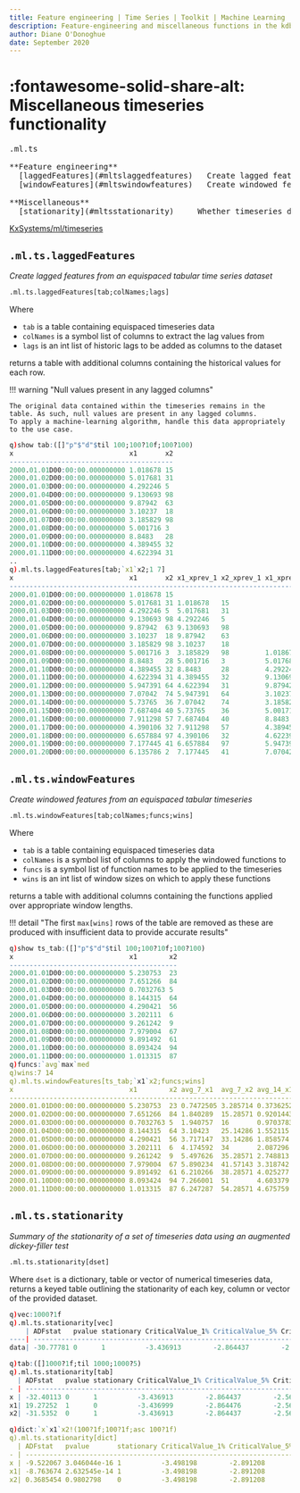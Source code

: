 ```yaml
---
title: Feature engineering | Time Series | Toolkit | Machine Learning | Documentation for kdb+ and q
description: Feature-engineering and miscellaneous functions in the kdb+ Machine Leraning Toolkit
author: Diane O'Donoghue
date: September 2020
---
```

# :fontawesome-solid-share-alt: Miscellaneous timeseries functionality


<pre markdown="1" class="language-txt">
.ml.ts

**Feature engineering**
  [laggedFeatures](#mltslaggedfeatures)   Create lagged features from a time series
  [windowFeatures](#mltswindowfeatures)   Create windowed features from a time series

**Miscellaneous**
  [stationarity](#mltsstationarity)     Whether timeseries data is stationary
</pre>

<i class="fab fa-github"></i>
[KxSystems/ml/timeseries](https://github.com/KxSystems/ml/tree/master/timeseries)

## `.ml.ts.laggedFeatures`

_Create lagged features from an equispaced tabular time series dataset_

```txt
.ml.ts.laggedFeatures[tab;colNames;lags]
```

Where
 
-   `tab` is a table containing equispaced timeseries data
-   `colNames` is a symbol list of columns to extract the lag values from
-   `lags` is an int list of historic lags to be added as columns to the dataset

returns a table with additional columns containing the historical values for each row.

!!! warning "Null values present in any lagged columns"

	The original data contained within the timeseries remains in the table. As such, null values are present in any lagged columns.
    To apply a machine-learning algorithm, handle this data appropriately to the use case.


```q
q)show tab:([]"p"$"d"$til 100;100?10f;100?100)
x                             x1       x2
-----------------------------------------
2000.01.01D00:00:00.000000000 1.018678 15
2000.01.02D00:00:00.000000000 5.017681 31
2000.01.03D00:00:00.000000000 4.292246 5 
2000.01.04D00:00:00.000000000 9.130693 98
2000.01.05D00:00:00.000000000 9.87942  63
2000.01.06D00:00:00.000000000 3.10237  18
2000.01.07D00:00:00.000000000 3.185829 98
2000.01.08D00:00:00.000000000 5.001716 3 
2000.01.09D00:00:00.000000000 8.8483   28
2000.01.10D00:00:00.000000000 4.389455 32
2000.01.11D00:00:00.000000000 4.622394 31
..
q).ml.ts.laggedFeatures[tab;`x1`x2;1 7]
x                             x1       x2 x1_xprev_1 x2_xprev_1 x1_xprev_7 x2..
-----------------------------------------------------------------------------..
2000.01.01D00:00:00.000000000 1.018678 15                                    ..
2000.01.02D00:00:00.000000000 5.017681 31 1.018678   15                      ..
2000.01.03D00:00:00.000000000 4.292246 5  5.017681   31                      ..
2000.01.04D00:00:00.000000000 9.130693 98 4.292246   5                       ..
2000.01.05D00:00:00.000000000 9.87942  63 9.130693   98                      ..
2000.01.06D00:00:00.000000000 3.10237  18 9.87942    63                      ..
2000.01.07D00:00:00.000000000 3.185829 98 3.10237    18                      ..
2000.01.08D00:00:00.000000000 5.001716 3  3.185829   98         1.018678   15..
2000.01.09D00:00:00.000000000 8.8483   28 5.001716   3          5.017681   31..
2000.01.10D00:00:00.000000000 4.389455 32 8.8483     28         4.292246   5 ..
2000.01.11D00:00:00.000000000 4.622394 31 4.389455   32         9.130693   98..
2000.01.12D00:00:00.000000000 5.947391 64 4.622394   31         9.87942    63..
2000.01.13D00:00:00.000000000 7.07042  74 5.947391   64         3.10237    18..
2000.01.14D00:00:00.000000000 5.73765  36 7.07042    74         3.185829   98..
2000.01.15D00:00:00.000000000 7.687404 40 5.73765    36         5.001716   3 ..
2000.01.16D00:00:00.000000000 7.911298 57 7.687404   40         8.8483     28..
2000.01.17D00:00:00.000000000 4.390106 32 7.911298   57         4.389455   32..
2000.01.18D00:00:00.000000000 6.657884 97 4.390106   32         4.622394   31..
2000.01.19D00:00:00.000000000 7.177445 41 6.657884   97         5.947391   64..
2000.01.20D00:00:00.000000000 6.135786 2  7.177445   41         7.07042    74..
```


## `.ml.ts.windowFeatures`

_Create windowed features from an equispaced tabular timeseries_

```txt
.ml.ts.windowFeatures[tab;colNames;funcs;wins]
```

Where
 
-   `tab` is a table containing equispaced timeseries data
-   `colNames` is a symbol list of columns to apply the windowed functions to
-   `funcs` is a symbol list of function names to be applied to the timeseries
-   `wins` is an int list of window sizes on which to apply these functions

returns a table with additional columns containing the functions applied over appropriate window lengths.

!!! detail "The first `max[wins]` rows of the table are removed as these are produced with insufficient data to provide accurate results"


```q
q)show ts_tab:([]"p"$"d"$til 100;100?10f;100?100)
x                             x1        x2
------------------------------------------
2000.01.01D00:00:00.000000000 5.230753  23
2000.01.02D00:00:00.000000000 7.651266  84
2000.01.03D00:00:00.000000000 0.7032763 5 
2000.01.04D00:00:00.000000000 8.144315  64
2000.01.05D00:00:00.000000000 4.290421  56
2000.01.06D00:00:00.000000000 3.202111  6 
2000.01.07D00:00:00.000000000 9.261242  9 
2000.01.08D00:00:00.000000000 7.979004  67
2000.01.09D00:00:00.000000000 9.891492  61
2000.01.10D00:00:00.000000000 8.093424  94
2000.01.11D00:00:00.000000000 1.013315  87
q)funcs:`avg`max`med
q)wins:7 14
q).ml.ts.windowFeatures[ts_tab;`x1`x2;funcs;wins]
x                             x1        x2 avg_7_x1  avg_7_x2 avg_14_x1 avg_1..
-----------------------------------------------------------------------------..
2000.01.01D00:00:00.000000000 5.230753  23 0.7472505 3.285714 0.3736252 1.642..
2000.01.02D00:00:00.000000000 7.651266  84 1.840289  15.28571 0.9201443 7.642..
2000.01.03D00:00:00.000000000 0.7032763 5  1.940757  16       0.9703783 8    ..
2000.01.04D00:00:00.000000000 8.144315  64 3.10423   25.14286 1.552115  12.57..
2000.01.05D00:00:00.000000000 4.290421  56 3.717147  33.14286 1.858574  16.57..
2000.01.06D00:00:00.000000000 3.202111  6  4.174592  34       2.087296  17   ..
2000.01.07D00:00:00.000000000 9.261242  9  5.497626  35.28571 2.748813  17.64..
2000.01.08D00:00:00.000000000 7.979004  67 5.890234  41.57143 3.318742  22.42..
2000.01.09D00:00:00.000000000 9.891492  61 6.210266  38.28571 4.025277  26.78..
2000.01.10D00:00:00.000000000 8.093424  94 7.266001  51       4.603379  33.5 ..
2000.01.11D00:00:00.000000000 1.013315  87 6.247287  54.28571 4.675759  39.71..
```


## `.ml.ts.stationarity`

_Summary of the stationarity of a set of timeseries data using an augmented dickey-filler test_

```txt
.ml.ts.stationarity[dset]
```

Where `dset` is a dictionary, table or vector of numerical timeseries data, returns a keyed table outlining the stationarity of each key, column or vector of the provided dataset.

```q
q)vec:1000?1f
q).ml.ts.stationarity[vec]
    | ADFstat   pvalue stationary CriticalValue_1% CriticalValue_5% CriticalValue_10%
----| -------------------------------------------------------------------------------
data| -30.77781 0      1          -3.436913        -2.864437        -2.568313        

q)tab:([]1000?1f;til 1000;1000?5)
q).ml.ts.stationarity[tab]
  | ADFstat   pvalue stationary CriticalValue_1% CriticalValue_5% CriticalValue_10%
- | -------------------------------------------------------------------------------
x | -32.40113 0      1          -3.436913        -2.864437        -2.568313        
x1| 19.27252  1      0          -3.436999        -2.864476        -2.568333        
x2| -31.5352  0      1          -3.436913        -2.864437        -2.568313        

q)dict:`x`x1`x2!(100?1f;100?1f;asc 100?1f)
q).ml.ts.stationarity[dict]
  | ADFstat   pvalue       stationary CriticalValue_1% CriticalValue_5% CriticalValue_10%
- | -------------------------------------------------------------------------------------
x | -9.522067 3.046044e-16 1          -3.498198        -2.891208        -2.582596        
x1| -8.763674 2.632545e-14 1          -3.498198        -2.891208        -2.582596        
x2| 0.3685454 0.9802798    0          -3.498198        -2.891208        -2.582596        
```


